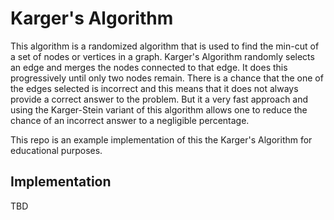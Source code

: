 # Karger's Algorithm

This algorithm is a randomized algorithm that is used to find the min-cut of a set of nodes or vertices in a graph. Karger's Algorithm randomly selects an edge and merges the nodes connected to that edge. It does this progressively until only two nodes remain. There is a chance that the one of the edges selected is incorrect and this means that it does not always provide a correct answer to the problem. But it a very fast approach and using the Karger-Stein variant of this algorithm allows one to reduce the chance of an incorrect answer to a negligible percentage. 

This repo is an example implementation of this the Karger's Algorithm for educational purposes. 

## Implementation

TBD